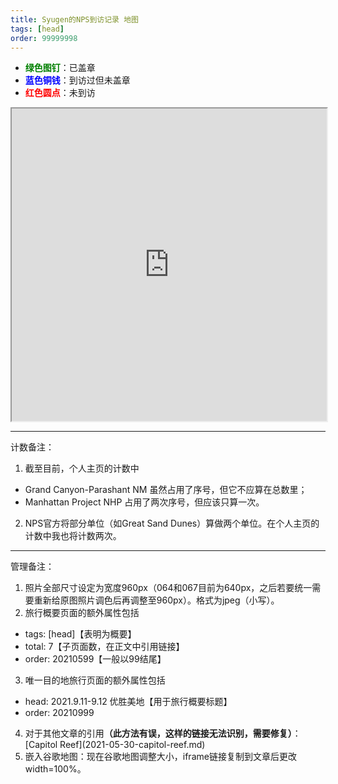 ```yaml
---
title: Syugen的NPS到访记录 地图
tags: [head]
order: 99999998
---
```


- <span style="color: green"><b>绿色图钉</b></span>：已盖章
- <span style="color: blue"><b>蓝色铜钱</b></span>：到访过但未盖章
- <span style="color: red"><b>红色圆点</b></span>：未到访

<iframe src="https://www.google.com/maps/d/u/0/embed?mid=1MCADJ8jvZyKQKhB2HK4fjdxZsOcB-9M&ll=40%2C-98&z=4&ehbc=2E312F" width="100%" height="500"></iframe>

---

计数备注：
1. 截至目前，个人主页的计数中
 - Grand Canyon-Parashant NM 虽然占用了序号，但它不应算在总数里；
 - Manhattan Project NHP 占用了两次序号，但应该只算一次。
2. NPS官方将部分单位（如Great Sand Dunes）算做两个单位。在个人主页的计数中我也将计数两次。

---

管理备注：
1. 照片全部尺寸设定为宽度960px（064和067目前为640px，之后若要统一需要重新给原图照片调色后再调整至960px）。格式为jpeg（小写）。
2. 旅行概要页面的额外属性包括
 - tags: \[head\]【表明为概要】
 - total: 7【子页面数，在正文中引用链接】
 - order: 20210599【一般以99结尾】
3. 唯一目的地旅行页面的额外属性包括
 - head: 2021.9.11-9.12 优胜美地【用于旅行概要标题】
 - order: 20210999
4. 对于其他文章的引用<b>（此方法有误，这样的链接无法识别，需要修复）</b>：\[Capitol Reef\](2021-05-30-capitol-reef.md)
5. 嵌入谷歌地图：现在谷歌地图调整大小，iframe链接复制到文章后更改width=100%。
